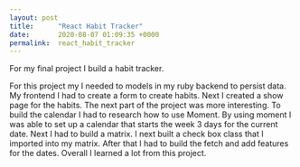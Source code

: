 ```yaml
---
layout: post
title:      "React Habit Tracker"
date:       2020-08-07 01:09:35 +0000
permalink:  react_habit_tracker
---
```



For my final project I build a habit tracker. 

For this project my I needed to models in my ruby backend to persist data. My frontend I had to create a form to create habits. Next I created a show page for the habits. The next part of the project was more interesting. To build the calendar I had to research how to use Moment. By using moment I was able to set up a calendar that starts the week 3 days for the current date. Next I had to build a matrix. I next built a check box class that I imported into my matrix. After that I had to build the fetch and add features for the dates. Overall I learned a lot from this project.

